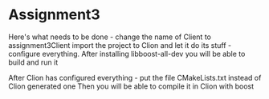 # Assignment3

Here's what needs to be done - 
change the name of Client to assignment3Client import the project to Clion and let it do its stuff - configure everything.
After installing libboost-all-dev you will be able to build and run it

After Clion has configured everything - put the file CMakeLists.txt instead of Clion generated one
Then you will be able to compile it in Clion with boost
